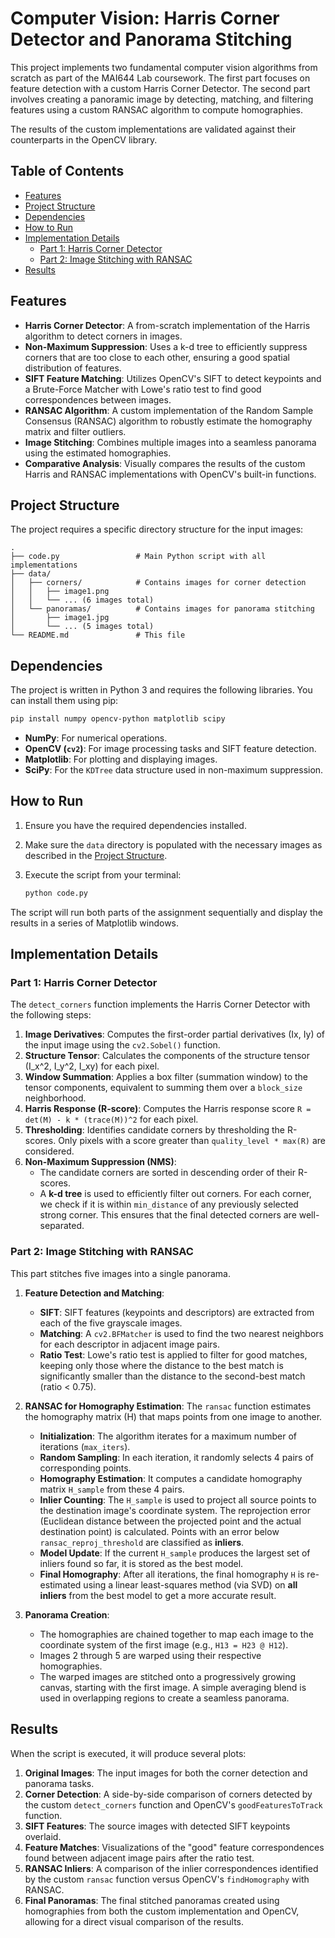 # Computer Vision: Harris Corner Detector and Panorama Stitching

This project implements two fundamental computer vision algorithms from scratch as part of the MAI644 Lab coursework. The first part focuses on feature detection with a custom Harris Corner Detector. The second part involves creating a panoramic image by detecting, matching, and filtering features using a custom RANSAC algorithm to compute homographies.

The results of the custom implementations are validated against their counterparts in the OpenCV library.

## Table of Contents
- [Features](#features)
- [Project Structure](#project-structure)
- [Dependencies](#dependencies)
- [How to Run](#how-to-run)
- [Implementation Details](#implementation-details)
  - [Part 1: Harris Corner Detector](#part-1-harris-corner-detector)
  - [Part 2: Image Stitching with RANSAC](#part-2-image-stitching-with-ransac)
- [Results](#results)

## Features

- **Harris Corner Detector**: A from-scratch implementation of the Harris algorithm to detect corners in images.
- **Non-Maximum Suppression**: Uses a k-d tree to efficiently suppress corners that are too close to each other, ensuring a good spatial distribution of features.
- **SIFT Feature Matching**: Utilizes OpenCV's SIFT to detect keypoints and a Brute-Force Matcher with Lowe's ratio test to find good correspondences between images.
- **RANSAC Algorithm**: A custom implementation of the Random Sample Consensus (RANSAC) algorithm to robustly estimate the homography matrix and filter outliers.
- **Image Stitching**: Combines multiple images into a seamless panorama using the estimated homographies.
- **Comparative Analysis**: Visually compares the results of the custom Harris and RANSAC implementations with OpenCV's built-in functions.

## Project Structure

The project requires a specific directory structure for the input images:

```
.
├── code.py                 # Main Python script with all implementations
├── data/
│   ├── corners/            # Contains images for corner detection
│   │   ├── image1.png
│   │   └── ... (6 images total)
│   └── panoramas/          # Contains images for panorama stitching
│       ├── image1.jpg
│       └── ... (5 images total)
└── README.md               # This file
```

## Dependencies

The project is written in Python 3 and requires the following libraries. You can install them using pip:

```bash
pip install numpy opencv-python matplotlib scipy
```

- **NumPy**: For numerical operations.
- **OpenCV (`cv2`)**: For image processing tasks and SIFT feature detection.
- **Matplotlib**: For plotting and displaying images.
- **SciPy**: For the `KDTree` data structure used in non-maximum suppression.

## How to Run

1.  Ensure you have the required dependencies installed.
2.  Make sure the `data` directory is populated with the necessary images as described in the [Project Structure](#project-structure).
3.  Execute the script from your terminal:

    ```bash
    python code.py
    ```

The script will run both parts of the assignment sequentially and display the results in a series of Matplotlib windows.

## Implementation Details

### Part 1: Harris Corner Detector

The `detect_corners` function implements the Harris Corner Detector with the following steps:

1.  **Image Derivatives**: Computes the first-order partial derivatives (Ix, Iy) of the input image using the `cv2.Sobel()` function.
2.  **Structure Tensor**: Calculates the components of the structure tensor (I_x^2, I_y^2, I_xy) for each pixel.
3.  **Window Summation**: Applies a box filter (summation window) to the tensor components, equivalent to summing them over a `block_size` neighborhood.
4.  **Harris Response (R-score)**: Computes the Harris response score `R = det(M) - k * (trace(M))^2` for each pixel.
5.  **Thresholding**: Identifies candidate corners by thresholding the R-scores. Only pixels with a score greater than `quality_level * max(R)` are considered.
6.  **Non-Maximum Suppression (NMS)**:
    - The candidate corners are sorted in descending order of their R-scores.
    - A **k-d tree** is used to efficiently filter out corners. For each corner, we check if it is within `min_distance` of any previously selected strong corner. This ensures that the final detected corners are well-separated.

### Part 2: Image Stitching with RANSAC

This part stitches five images into a single panorama.

1.  **Feature Detection and Matching**:
    - **SIFT**: SIFT features (keypoints and descriptors) are extracted from each of the five grayscale images.
    - **Matching**: A `cv2.BFMatcher` is used to find the two nearest neighbors for each descriptor in adjacent image pairs.
    - **Ratio Test**: Lowe's ratio test is applied to filter for good matches, keeping only those where the distance to the best match is significantly smaller than the distance to the second-best match (ratio < 0.75).

2.  **RANSAC for Homography Estimation**:
    The `ransac` function estimates the homography matrix (H) that maps points from one image to another.
    - **Initialization**: The algorithm iterates for a maximum number of iterations (`max_iters`).
    - **Random Sampling**: In each iteration, it randomly selects 4 pairs of corresponding points.
    - **Homography Estimation**: It computes a candidate homography matrix `H_sample` from these 4 pairs.
    - **Inlier Counting**: The `H_sample` is used to project all source points to the destination image's coordinate system. The reprojection error (Euclidean distance between the projected point and the actual destination point) is calculated. Points with an error below `ransac_reproj_threshold` are classified as **inliers**.
    - **Model Update**: If the current `H_sample` produces the largest set of inliers found so far, it is stored as the best model.
    - **Final Homography**: After all iterations, the final homography `H` is re-estimated using a linear least-squares method (via SVD) on **all inliers** from the best model to get a more accurate result.

3.  **Panorama Creation**:
    - The homographies are chained together to map each image to the coordinate system of the first image (e.g., `H13 = H23 @ H12`).
    - Images 2 through 5 are warped using their respective homographies.
    - The warped images are stitched onto a progressively growing canvas, starting with the first image. A simple averaging blend is used in overlapping regions to create a seamless panorama.

## Results

When the script is executed, it will produce several plots:

1.  **Original Images**: The input images for both the corner detection and panorama tasks.
2.  **Corner Detection**: A side-by-side comparison of corners detected by the custom `detect_corners` function and OpenCV's `goodFeaturesToTrack` function.
3.  **SIFT Features**: The source images with detected SIFT keypoints overlaid.
4.  **Feature Matches**: Visualizations of the "good" feature correspondences found between adjacent image pairs after the ratio test.
5.  **RANSAC Inliers**: A comparison of the inlier correspondences identified by the custom `ransac` function versus OpenCV's `findHomography` with RANSAC.
6.  **Final Panoramas**: The final stitched panoramas created using homographies from both the custom implementation and OpenCV, allowing for a direct visual comparison of the results.
